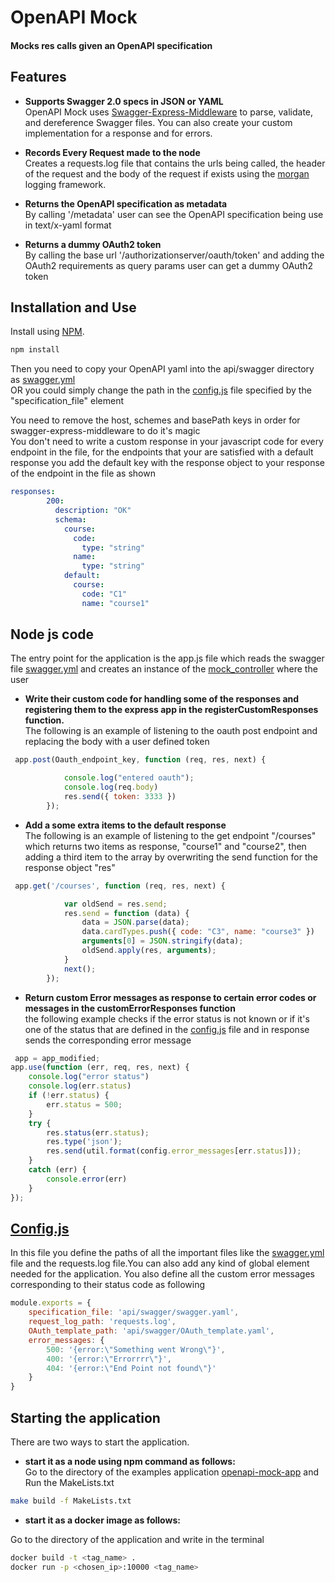 OpenAPI Mock
============================
#### Mocks res calls given an OpenAPI specification 


Features
---------------------------

- **Supports Swagger 2.0 specs in JSON or YAML** <br>
OpenAPI Mock uses [Swagger-Express-Middleware](https://github.com/BigstickCarpet/swagger-express-middleware) to parse, validate, and dereference Swagger files.  You can also create your custom implementation for a response and for errors.

- **Records Every Request made to the node** <br>
Creates a requests.log file that contains the urls being called, the header of the request and the body of the request if exists using the [morgan](https://www.npmjs.com/package/morgan) logging framework.

- **Returns the OpenAPI specification as metadata** <br>
By calling '/metadata' user can see the OpenAPI specification being use in text/x-yaml format

- **Returns a dummy OAuth2 token** <br>
By calling the base url '/authorizationserver/oauth/token' and adding the OAuth2 requirements as query params user can get a dummy OAuth2 token

Installation and Use
--------------------------
Install using [NPM](https://docs.npmjs.com/getting-started/what-is-npm).

````bash
npm install
````
Then you need to copy your OpenAPI yaml into the api/swagger directory as [swagger.yml](https://github.com/kyma-incubator/varkes/blob/master/examples/openapi-app/api/swagger/swagger.yaml)<br>
OR you could simply change the path in the [config.js](https://github.com/kyma-incubator/varkes/blob/master/examples/openapi-app/api/config.js) file specified by the "specification_file" element

You need to remove the host, schemes and basePath keys in order for swagger-express-middleware to do it's magic
<br>
You don't need to write a custom response in your javascript code for every endpoint in the file,
for the endpoints that your are satisfied with a default response you add the default key with the response object to your response of the endpoint in the file as shown

````yaml
responses:
        200:
          description: "OK"
          schema:
            course:
              code:
                type: "string"
              name:
                type: "string"
            default:
              course:
                code: "C1"
                name: "course1"
````

Node js code
--------------------------

The entry point for the application is the app.js file which reads the swagger file [swagger.yml](https://github.com/kyma-incubator/varkes/blob/master/examples/openapi-app/api/swagger/swagger.yaml) and creates an instance of the [mock_controller](https://github.com/kyma-incubator/varkes/blob/master/examples/openapi-app/api/mocks/mock_controller.js) where the user  

- **Write their custom code for handling some of the responses and registering them to the express app in the registerCustomResponses function.** <br>
        The following is an example of listening to the oauth post endpoint and replacing the body with a user defined token
````javascript
 app.post(Oauth_endpoint_key, function (req, res, next) {

            console.log("entered oauth");
            console.log(req.body)
            res.send({ token: 3333 })
        });
````
- **Add a some extra items to the default response** <br>
        The following is an example of listening to the get endpoint "/courses" which returns two items as response, "course1" and "course2", then adding a third item to the array by overwriting the send function for the response object "res"
````javascript
 app.get('/courses', function (req, res, next) {

            var oldSend = res.send;
            res.send = function (data) {
                data = JSON.parse(data);
                data.cardTypes.push({ code: "C3", name: "course3" })
                arguments[0] = JSON.stringify(data);
                oldSend.apply(res, arguments);
            }
            next();
        });
````
- **Return custom Error messages as response to certain error codes or messages in the customErrorResponses function** <br>
        the following example checks if the error status is not known or if it's one of the status that are defined in the [config.js](https://github.com/kyma-incubator/varkes/blob/master/examples/openapi-app/api/config.js) file and in response sends the corresponding error message

````javascript
 app = app_modified;
app.use(function (err, req, res, next) {
    console.log("error status")
    console.log(err.status)
    if (!err.status) {
        err.status = 500;
    }
    try {
        res.status(err.status);
        res.type('json');
        res.send(util.format(config.error_messages[err.status]));
    }
    catch (err) {
        console.error(err)
    }
});
````
[Config.js](https://github.com/kyma-incubator/varkes/blob/master/examples/openapi-app/api/config.js)
--------------------------
In this file you define the paths of all the important files like the [swagger.yml](https://github.com/kyma-incubator/varkes/blob/master/examples/openapi-app/api/swagger/swagger.yaml) file and the requests.log file.You can also add any kind of global element needed for the application. You also define all the custom error messages corresponding to their status code as following

````javascript
module.exports = {
    specification_file: 'api/swagger/swagger.yaml',
    request_log_path: 'requests.log',
    OAuth_template_path: 'api/swagger/OAuth_template.yaml',
    error_messages: {
        500: '{error:\"Something went Wrong\"}',
        400: '{error:\"Errorrrr\"}',
        404: '{error:\"End Point not found\"}'
    }
}
````

 Starting the application
--------------------------
There are two ways to start the application.
<br/>
- **start it as a node using npm command as follows:** <br>
Go to the directory of the examples application [openapi-mock-app](https://github.com/kyma-incubator/varkes/blob/master/examples/openapi-app)
and Run the MakeLists.txt
````bash
make build -f MakeLists.txt
````

- **start it as a docker image as follows:** <br>

Go to the directory of the application and write in the terminal
````bash
docker build -t <tag_name> .
docker run -p <chosen_ip>:10000 <tag_name>
````